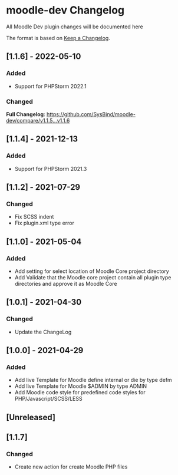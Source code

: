# moodle-dev Changelog
All Moodle Dev plugin changes will be documented here

The format is based on [Keep a Changelog](https://keepachangelog.com/en/1.0.0).


## [1.1.6] - 2022-05-10
### Added
- Support for PHPStorm 2022.1
### Changed
**Full Changelog**: https://github.com/SysBind/moodle-dev/compare/v1.1.5...v1.1.6

## [1.1.4] - 2021-12-13
### Added
- Support for PHPStorm 2021.3

## [1.1.2] - 2021-07-29
### Changed
- Fix SCSS indent
- Fix plugin.xml type error

## [1.1.0] - 2021-05-04
### Added
- Add setting for select location of Moodle Core project directory
- Add Validate that the Moodle core project contain all plugin type directories and approve it as Moodle Core

## [1.0.1] - 2021-04-30
### Changed
- Update the ChangeLog

## [1.0.0] - 2021-04-29
### Added
- Add live Template for Moodle define internal or die by type defm
- Add live Template for Moodle $ADMIN by type ADMIN
- Add Moodle code style for predefined code styles for PHP/Javascript/SCSS/LESS

## [Unreleased]

## [1.1.7]
### Changed
- Create new action for create Moodle PHP files
